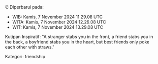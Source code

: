 ⏰ Diperbarui pada:
- WIB: Kamis, 7 November 2024 11.29.08 UTC
- WITA: Kamis, 7 November 2024 12.29.08 UTC
- WIT: Kamis, 7 November 2024 13.29.08 UTC

Kutipan Inspiratif:
"A stranger stabs you in the front, a friend stabs you in the back, a boyfriend stabs you in the heart, but best friends only poke each other with straws."


Kategori: friendship

